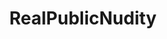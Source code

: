 ---
title: RealPublicNudity
crosslinks:
- holdthemoan
- EilaAdams
- Saggy
- whynotasource
- funny
- naturists
- ghostnipples
- PussyMound
- BustyPetite
- MariahLeonne
- CarliBanks
- nsfw
- FestivalSluts
- HoleWreckers
- WatchItForThePlot
- KatyaClover
- VerucaJames
- venezuelangirls
- ErinAshford
- PiercedNSFW
---